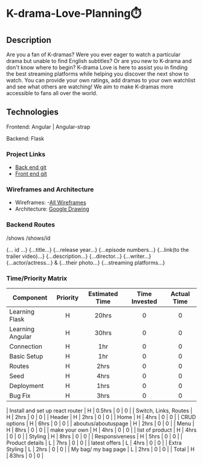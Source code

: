 # K-drama-Love-Planning⏱️

## Description

Are you a fan of K-dramas? Were you ever eager to watch a particular drama but unable to find English subtitles? Or are you new to K-drama and don't know where to begin? K-drama Love is here to assist you in finding the best streaming platforms while helping you discover the next show to watch. You can provide your own ratings, add dramas to your own watchlist and see what others are watching! We aim to make K-dramas more accessible to fans all over the world. 

## Technologies 
Frontend: Angular | Angular-strap 

Backend: Flask 

### Project Links

- [Back end git]()
- [Front end git]()

### Wireframes and Architecture

- Wireframes: -[All Wireframes](https://wireframepro.mockflow.com/view/MmuIRedgImb#/page/c30f9750caaa48408b8228e6664df6b5)
- Architecture: [Google Drawing](https://docs.google.com/drawings/d/1qDs314SBK2MPv7KXS2Mif-NOj7hp9_b1eQ1OyVxK3pc/edit?usp=sharing)

### Backend Routes 
/shows 
/shows/id 

{... id ...}
{...title...}
{...release year...}
{...episode numbers...}
{...link(to the trailer video)...}
{...description...}
{...director...} 
{...writer...}
{...actor/actress...}  & {...their photo...}
{...streaming platforms...}


### Time/Priority Matrix



| Component                       | Priority | Estimated Time | Time Invested | Actual Time |
| ------------------------------- | :------: | :------------: | :-----------: | :---------: |
| Learning Flask                  |    H     |      20hrs     |       0       |      0      |
| Learning Angular                |    H     |      30hrs     |       0       |      0      |
| Connection                      |    H     |      1hr       |       0       |      0      |
| Basic Setup                     |    H     |      1hr       |       0       |      0      |
| Routes                          |    H     |      2hrs      |       0       |      0      |
| Seed                            |    H     |      4hrs      |       0       |      0      |
| Deployment                      |    H     |      1hrs      |       0       |      0      |
| Bug Fix                         |    H     |      3hrs      |       0       |      0      |


| Install and set up react router |    H     |     0.5hrs     |       0       |      0      |
| Switch, Links, Routes           |    H     |      2hrs      |       0       |      0      |
| Header                          |    H     |      2hrs      |       0       |      0      |
| Home                            |    H     |      4hrs      |       0       |      0      |
| CRUD options                    |    H     |      6hrs      |       0       |      0      |
| aboutus/aboutuspage             |    H     |      2hrs      |       0       |      0      |
| Menu                            |    H     |      8hrs      |       0       |      0      |
| make your own                   |    H     |      4hrs      |       0       |      0      |
| list of product                 |    H     |      4hrs      |       0       |      0      |
| Styling                         |    H     |      8hrs      |       0       |      0      |
| Responsiveness                  |    H     |      5hrs      |       0       |      0      |
| Product details                 |    L     |      7hrs      |       0       |      0      |
| latest offers                   |    L     |      4hrs      |       0       |      0      |
| Extra Styling                   |    L     |      2hrs      |       0       |      0      |
| My bag/ my bag page             |    L     |      2hrs      |       0       |      0      |
| Total                           |    H     |     83hrs      |       0       |      0      |



